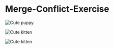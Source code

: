 # Merge-Conflict-Exercise

![Cute puppy](https://place-puppy.com/600x400)

![Cute kitten](https://placekitten.com/600/400)

![Cute kitten](https://placekitten.com/400/600)


